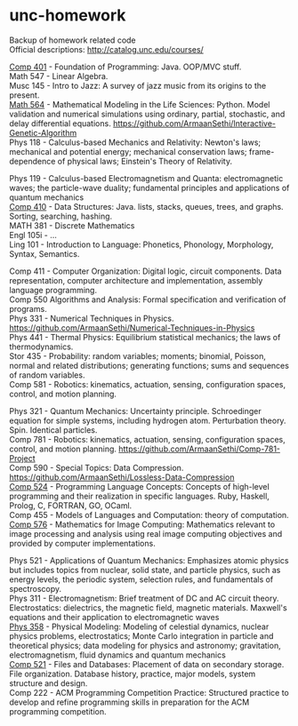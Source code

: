 # unc-homework
Backup of homework related code  
Official descriptions: http://catalog.unc.edu/courses/  

[Comp 401](#) - Foundation of Programming: Java. OOP/MVC stuff.  
Math 547 - Linear Algebra.  
Musc 145 - Intro to Jazz: A survey of jazz music from its origins to the present.  
[Math 564](#) - Mathematical Modeling in the Life Sciences: Python. Model validation and numerical simulations using ordinary, partial, stochastic, and delay differential equations. https://github.com/ArmaanSethi/Interactive-Genetic-Algorithm  
Phys 118 - Calculus-based Mechanics and Relativity: Newton's laws; mechanical and potential energy; mechanical conservation laws; frame-dependence of physical laws; Einstein's Theory of Relativity.   

Phys 119 - Calculus-based Electromagnetism and Quanta: electromagnetic waves; the particle-wave duality; fundamental principles and applications of quantum mechanics    
[Comp 410](#) - Data Structures: Java. lists, stacks, queues, trees, and graphs. Sorting, searching, hashing.  
MATH 381 - Discrete Mathematics  
Engl 105i - ...  
Ling 101 - Introduction to Language: Phonetics, Phonology, Morphology, Syntax, Semantics.  

Comp 411 - Computer Organization: Digital logic, circuit components. Data representation, computer architecture and implementation, assembly language programming.  
Comp 550  Algorithms and Analysis: Formal specification and verification of programs.  
Phys 331 - Numerical Techniques in Physics. https://github.com/ArmaanSethi/Numerical-Techniques-in-Physics  
Phys 441 - Thermal Physics: Equilibrium statistical mechanics; the laws of thermodynamics.  
Stor 435 - Probability: random variables; moments; binomial, Poisson, normal and related distributions; generating functions; sums and sequences of random variables.  
Comp 581 - Robotics: kinematics, actuation, sensing, configuration spaces, control, and motion planning.  

Phys 321 - Quantum Mechanics: Uncertainty principle. Schroedinger equation for simple systems, including hydrogen atom. Perturbation theory. Spin. Identical particles.  
Comp 781 - Robotics: kinematics, actuation, sensing, configuration spaces, control, and motion planning. https://github.com/ArmaanSethi/Comp-781-Project  
Comp 590 - Special Topics: Data Compression. https://github.com/ArmaanSethi/Lossless-Data-Compression  
[Comp 524](#) - Programming Language Concepts: Concepts of high-level programming and their realization in specific languages. Ruby, Haskell, Prolog, C, FORTRAN, GO, OCaml.  
Comp 455 - Models of Languages and Computation: theory of computation.  
[Comp 576](#) - Mathematics for Image Computing: Mathematics relevant to image processing and analysis using real image computing objectives and provided by computer implementations.

Phys 521 - Applications of Quantum Mechanics: Emphasizes atomic physics but includes topics from nuclear, solid state, and particle physics, such as energy levels, the periodic system, selection rules, and fundamentals of spectroscopy.  
Phys 311 - Electromagnetism: Brief treatment of DC and AC circuit theory. Electrostatics: dielectrics, the magnetic field, magnetic materials. Maxwell's equations and their application to electromagnetic waves  
[Phys 358](#) - Physical Modeling: Modeling of celestial dynamics, nuclear physics problems, electrostatics; Monte Carlo integration in particle and theoretical physics; data modeling for physics and astronomy; gravitation, electromagnetism, fluid dynamics and quantum mechanics  
[Comp 521](#) - Files and Databases: Placement of data on secondary storage. File organization. Database history, practice, major models, system structure and design.  
Comp 222 - ACM Programming Competition Practice: Structured practice to develop and refine programming skills in preparation for the ACM programming competition.  




